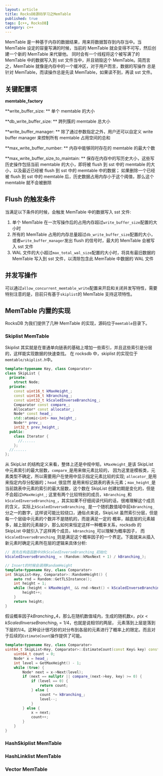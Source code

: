 ```yaml
---
layout: article
title: RocksDB源码学习之MemTable
published: true
tags: [c++, RocksDB]
category: c++
---
```


MemTable 是一种基于内存的数据结果，用来将数据暂存到内存当中。当 MemTable 设定的容量写满的时候，当前的 MemTable 就会变得不可写，然后创建一个新的 MemTable 来代替他。
同时会有一个线程将这个被写满了的 MemTable 中的数据写入到 sst 文件当中，并且销毁这个 MemTable。简而言之，MemTable 就像是内存中的一个缓冲区，对于用户而言，数据的写操作
总是针对 MemTable，而读操作总是先读 MemTable，如果读不到，再读 sst 文件。

## 关键配置项

**memtable_factory**

**write_buffer_size: ** 单个 memtable 的大小

**db_write_buffer_size: ** 跨列簇的 memtable 总大小

**write_buffer_manager: ** 除了通过参数指定之外，用户还可以自定义 write buffer manager 来控制所有 memtable 占用空间的总和

**max_write_buffer_number: ** 内存中能够同时存在的 memtable 的最大个数

**max_write_buffer_size_to_maintain: ** 保存在内存中的写历史大小，这些写历史操作包括当前 memtable 的大小，即将被 flush 到 sst 中的 memtable 的大小，以及最近已经被 flush 到 sst 中的 memtable 中的数据；
如果删除一个已经被 flush 到 sst 中的 memtable 后，历史数据占用内存小于这个阈值，那么这个 memtable 就不会被删除

## Flush 的触发条件

当满足以下条件的时候，会触发 MemTable 中的数据写入 sst 文件:

1. 单个 MemTable 在一次写操作后的占用内存超过`write_buffer_size`配置的大小时
2. 所有的 MemTable 占用的内存总量超过`db_write_buffer_size`配置的大小，或者`write_buffer_manager`发出 flush 的信号时，最大的 MemTable 会被写入 sst 文件
3. WAL 文件的大小超过`max_total_wal_size`配置的大小时，将具有最旧数据的 MemTable 写入到 sst 文件，以清除包含此 MemTable 中数据的 WAL 文件

## 并发写操作

可以通过`allow_concurrent_memtable_write`配置来开启和关闭并发写特性，需要特别注意的是，目前只有基于`skiplist`的 MemTable 支持这项特性。

## MemTable 内置的实现

RocksDB 为我们提供了几种 MemTable 的实现，源码位于`memtable`目录下。

### Skiplist MemTable

Skiplist 其实就是在普通单向链表的基础上增加一些索引，并且这些索引是分层的，这样能实现数据的快速查找。
在 rocksdb 中，skiplist 的实现位于`memtable/skiplist.h`中。

```c++
template<typename Key, class Comparator>
class SkipList {
  private:
    struct Node;
  private:
    const uint16_t kMaxHeight_;
    const uint16_t kBranching_;
    const uint32_t kScaledInverseBranching_;
    Comparator const compare_;
    Allocator* const allocator_;
    Node* const head_;
    std::atomic<int> max_height_;
    Node** prev_;
    int32_t prev_height_;
  public:
    class Iterator {
      //......
    };
  //......
};
```

从 SkipList 的结构定义来看，整体上还是中规中矩。`kMaxHeight_`是该 SkipList 中元素索引的最大层数，`compare_`是用来做元素比较的，
因为这里是模板类，元素类型不确定，所以需要用户在使用中显示指定元素比较的实现; `allocator_`是用来指定内存分配器的；`head_`很显然
是用来标记跳表的表头元素；`max_height_`是当前跳表中元素的索引的最大层数，这个数在 SkipList 创建初期是变化的，但是不会超过`kMaxHeight_`;
这里有两个比较特别的成员，`kBranching_`和`kScaledInverseBranching_`，其实如果不仔细阅读代码的话，很难理解这个成员的含义，实际上`kScaledInverseBranching_`
是一个随机数值域中前`kBranching_`分之一的数字，这样说可能比较绕口，通俗点来说，SkipList 虽然索引分层，但是每一个层级中元素的个数并不是随机的，而是满足一定的
概率，越底层的元素越多，越上层的元素越少，那么如何来恒定这样一种概率关系，rocksdb 的 SkipList 中就引入了这样两个成员，`kBranching_`可以理解为概率因子，
而`kScaledInverseBranching_`则是满足这个概率因子的一个界定。下面就来从插入新元素时确定元素所在层的逻辑来具体分析:

```c++
// 首先在构造函数中对kScaledInverseBranching_初始化
kScaledInverseBranching_ = (Random::kMaxNext + 1) / kBranching_);

// Insert的时候会调用RandomHeight
template<typename Key, class Comparator>
int SkipList<Key, Comparator>::RandomHeight() {
    auto rnd = Random::GetTLSInstance();
    int height = 1;
    while (height < kMaxHeight_ && rnd->Next() < kScaledInverseBranching_) {
        height++;
    }
    return height;
}
```

假设概率因子$kBranching_ = 4$，那么在随机数值域内，生成的随机数$x$，$p(x < kScaledInverseBranching_) = 1 / 4$，也就是说相邻的两层，
元素落到上层是落到下层的$1/4$。这种设计很巧妙的对分布到各层的元素进行了概率上的限定。而且对于后续的`EstimateCount`操作提供了可能。

```c++
template<typename Key, class Comparator>
uint64_t SkipList<Key, Comparator>::EstimateCount(const Key& key) const {
    uint64_t count = 0;
    Node* x = head_;
    int level = GetMaxHeight() - 1;
    while (true) {
        Node* next = x->Next(level);
        if (next == nullptr || compare_(next->key, key) >= 0) {
            if (level == 0) {
                return count;
            } else {
                count *= kBranching_;
                level--;
            }
        } else {
            x = next;
            count++;
        }
    }
}
```

### HashSkiplist MemTable

### HashLinklist MemTable

### Vector MemTable
